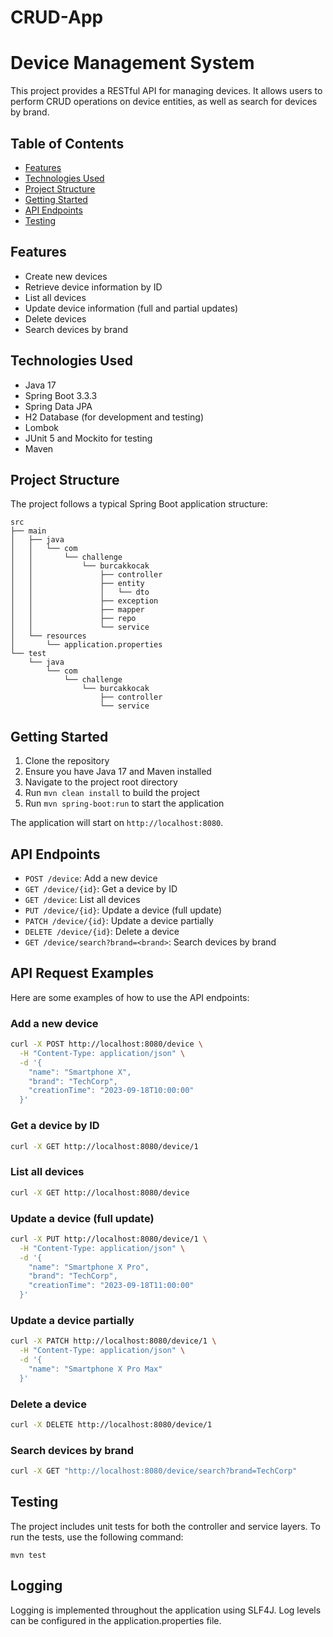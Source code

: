 # CRUD-App
# Device Management System

This project provides a RESTful API for managing devices. It allows users to perform CRUD operations on device entities, as well as search for devices by brand.

## Table of Contents

- [Features](#features)
- [Technologies Used](#technologies-used)
- [Project Structure](#project-structure)
- [Getting Started](#getting-started)
- [API Endpoints](#api-endpoints)
- [Testing](#testing)

## Features

- Create new devices
- Retrieve device information by ID
- List all devices
- Update device information (full and partial updates)
- Delete devices
- Search devices by brand

## Technologies Used

- Java 17
- Spring Boot 3.3.3
- Spring Data JPA
- H2 Database (for development and testing)
- Lombok
- JUnit 5 and Mockito for testing
- Maven

## Project Structure

The project follows a typical Spring Boot application structure:

```
src
├── main
│   ├── java
│   │   └── com
│   │       └── challenge
│   │           └── burcakkocak
│   │               ├── controller
│   │               ├── entity
│   │               │   └── dto
│   │               ├── exception
│   │               ├── mapper
│   │               ├── repo
│   │               └── service
│   └── resources
│       └── application.properties
└── test
    └── java
        └── com
            └── challenge
                └── burcakkocak
                    ├── controller
                    └── service
```

## Getting Started

1. Clone the repository
2. Ensure you have Java 17 and Maven installed
3. Navigate to the project root directory
4. Run `mvn clean install` to build the project
5. Run `mvn spring-boot:run` to start the application

The application will start on `http://localhost:8080`.

## API Endpoints

- `POST /device`: Add a new device
- `GET /device/{id}`: Get a device by ID
- `GET /device`: List all devices
- `PUT /device/{id}`: Update a device (full update)
- `PATCH /device/{id}`: Update a device partially
- `DELETE /device/{id}`: Delete a device
- `GET /device/search?brand=<brand>`: Search devices by brand

## API Request Examples

Here are some examples of how to use the API endpoints:

### Add a new device

```bash
curl -X POST http://localhost:8080/device \
  -H "Content-Type: application/json" \
  -d '{
    "name": "Smartphone X",
    "brand": "TechCorp",
    "creationTime": "2023-09-18T10:00:00"
  }'
```

### Get a device by ID

```bash
curl -X GET http://localhost:8080/device/1
```

### List all devices

```bash
curl -X GET http://localhost:8080/device
```

### Update a device (full update)

```bash
curl -X PUT http://localhost:8080/device/1 \
  -H "Content-Type: application/json" \
  -d '{
    "name": "Smartphone X Pro",
    "brand": "TechCorp",
    "creationTime": "2023-09-18T11:00:00"
  }'
```

### Update a device partially

```bash
curl -X PATCH http://localhost:8080/device/1 \
  -H "Content-Type: application/json" \
  -d '{
    "name": "Smartphone X Pro Max"
  }'
```

### Delete a device

```bash
curl -X DELETE http://localhost:8080/device/1
```

### Search devices by brand

```bash
curl -X GET "http://localhost:8080/device/search?brand=TechCorp"
```

## Testing

The project includes unit tests for both the controller and service layers. To run the tests, use the following command:

```
mvn test
```

## Logging

Logging is implemented throughout the application using SLF4J. Log levels can be configured in the application.properties file.
